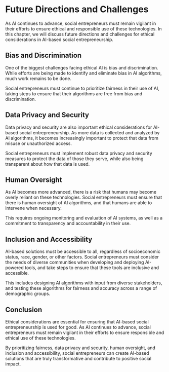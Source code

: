 Future Directions and Challenges
=================================================================

As AI continues to advance, social entrepreneurs must remain vigilant in their efforts to ensure ethical and responsible use of these technologies. In this chapter, we will discuss future directions and challenges for ethical considerations in AI-based social entrepreneurship.

Bias and Discrimination
-----------------------

One of the biggest challenges facing ethical AI is bias and discrimination. While efforts are being made to identify and eliminate bias in AI algorithms, much work remains to be done.

Social entrepreneurs must continue to prioritize fairness in their use of AI, taking steps to ensure that their algorithms are free from bias and discrimination.

Data Privacy and Security
-------------------------

Data privacy and security are also important ethical considerations for AI-based social entrepreneurship. As more data is collected and analyzed by AI algorithms, it becomes increasingly important to protect that data from misuse or unauthorized access.

Social entrepreneurs must implement robust data privacy and security measures to protect the data of those they serve, while also being transparent about how that data is used.

Human Oversight
---------------

As AI becomes more advanced, there is a risk that humans may become overly reliant on these technologies. Social entrepreneurs must ensure that there is human oversight of AI algorithms, and that humans are able to intervene when necessary.

This requires ongoing monitoring and evaluation of AI systems, as well as a commitment to transparency and accountability in their use.

Inclusion and Accessibility
---------------------------

AI-based solutions must be accessible to all, regardless of socioeconomic status, race, gender, or other factors. Social entrepreneurs must consider the needs of diverse communities when developing and deploying AI-powered tools, and take steps to ensure that these tools are inclusive and accessible.

This includes designing AI algorithms with input from diverse stakeholders, and testing these algorithms for fairness and accuracy across a range of demographic groups.

Conclusion
----------

Ethical considerations are essential for ensuring that AI-based social entrepreneurship is used for good. As AI continues to advance, social entrepreneurs must remain vigilant in their efforts to ensure responsible and ethical use of these technologies.

By prioritizing fairness, data privacy and security, human oversight, and inclusion and accessibility, social entrepreneurs can create AI-based solutions that are truly transformative and contribute to positive social impact.
